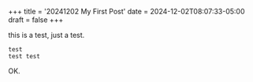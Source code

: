 +++
title = '20241202 My First Post'
date = 2024-12-02T08:07:33-05:00
draft = false
+++


this is a test, just a test.
```
test 
test test
```

OK.
